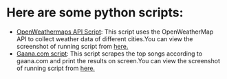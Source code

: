 # Here are some python scripts:
* [OpenWeathermaps API Script](OpenWeatherMaps/openweatherAPI.py):
This script uses the OpenWeatherMap API to collect weather data of different cities.You can view the screenshot of running script from [here.](OpenWeatherMaps/screenshot.png)
* [Gaana.com script](Gaana.com-Script/gaana.py):
This script scrapes the top songs according to gaana.com and print the results on screen.You can view the screenshot of running script from [here.](Gaana.com-Script/gaana.png)


